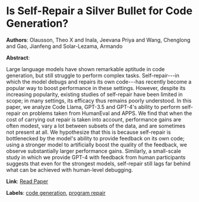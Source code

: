 # Is Self-Repair a Silver Bullet for Code Generation?

**Authors**: Olausson, Theo X and Inala, Jeevana Priya and Wang, Chenglong and Gao, Jianfeng and Solar-Lezama, Armando

**Abstract**:

Large language models have shown remarkable aptitude in code generation, but still struggle to perform complex tasks. Self-repair---in which the model debugs and repairs its own code---has recently become a popular way to boost performance in these settings. However, despite its increasing popularity, existing studies of self-repair have been limited in scope; in many settings, its efficacy thus remains poorly understood. In this paper, we analyze Code Llama, GPT-3.5 and GPT-4's ability to perform self-repair on problems taken from HumanEval and APPS. We find that when the cost of carrying out repair is taken into account, performance gains are often modest, vary a lot between subsets of the data, and are sometimes not present at all. We hypothesize that this is because self-repair is bottlenecked by the model's ability to provide feedback on its own code; using a stronger model to artificially boost the quality of the feedback, we observe substantially larger performance gains. Similarly, a small-scale study in which we provide GPT-4 with feedback from human participants suggests that even for the strongest models, self-repair still lags far behind what can be achieved with human-level debugging.

**Link**: [Read Paper](https://openreview.net/forum?id=y0GJXRungR)

**Labels**: [code generation](../../labels/code_generation.md), [program repair](../../labels/program_repair.md)

